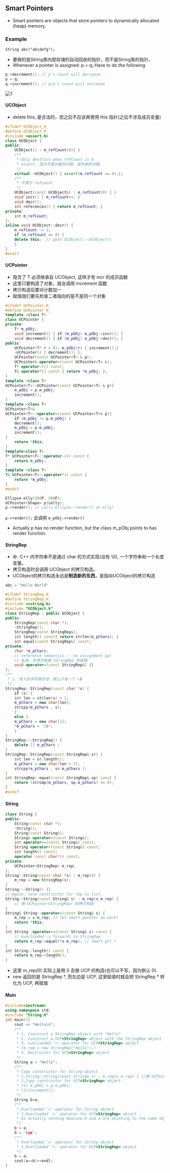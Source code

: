## Smart Pointers
- Smart pointers are objects that store pointers to dynamically allocated (heap) memory.
### Example
`String abc("abcdefg");`
* 要做的是String类内部存储的自动回收的指针，而不是String类的指针。
* Whenever a pointer is assigned: p = q; Have to do the following
```c++
p->decrement(); // p's count will decrease 
p = q; 
q->increment(); // q/p's count will increase
```
![1](1.png)

#### UCObject
* delete this; 是合法的，但之后不应该再使用 this 指针(之后不涉及成员变量)
```c++
#ifndef UCObject_H_
#define UCObject_H_
#include <assert.h> 
class UCObject { 
public: 
    UCObject() : m_refCount(0){ } 
    /**
     * Only destruct when refCount is 0
     * assert, 因为不是对象的问题，是外部的问题。
     */
    virtual ~UCObject() { assert(m_refCount == 0);};  
    /**
     * 不拷贝 refcount 
     */ 
    UCObject(const UCObject&) : m_refCount(0) { }      
    void incr() { m_refCount++; } 
    void decr(); 
    int references() { return m_refCount; } 
private: 
    int m_refCount; 
};
inline void UCObject::decr() { 
    m_refCount -= 1; 
    if (m_refCount == 0) { 
    delete this;  // goto UCObject::~UCObject()
    } 
} 
#endif
```
#### UCPointer
* 隐含了 T 必须继承自 UCObject, 这样才有 incr 的成员函数
* 这里只要构造了对象，就会调用 increment 函数
* 拷贝构造后要对计数加一
* 赋值我们要先检查二者指向的是不是同一个对象
```c++
#ifndef UCPointer_H_
#define UCPointer_H_
template <class T> 
class UCPointer { 
private: 
    T* m_pObj; 
    void increment() { if (m_pObj) m_pObj->incr(); } 
    void decrement() { if (m_pObj) m_pObj->decr(); } 
public: 
    UCPointer(T* r = 0): m_pObj(r) { increment();} 
    ~UCPointer() { decrement(); }; 
    UCPointer(const UCPointer<T> & p); 
    UCPointer& operator=(const UCPointer<T> &); 
    T* operator->() const; 
    T& operator*() const { return *m_pObj; }; 
}
template <class T> 
UCPointer<T>::UCPointer(const UCPointer<T> & p){ 
    m_pObj = p.m_pObj; 
    increment(); 
}
template <class T> 
UCPointer<T>& 
UCPointer<T>::operator=(const UCPointer<T>& p){ 
    if (m_pObj != p.m_pObj) { 
    decrement(); 
    m_pObj = p.m_pObj; 
    increment(); 
} 
    return *this; 
}
template<class T> 
T* UCPointer<T>::operator->() const { 
    return m_pObj; 
}
template <class T>
T& UCPointer<T>::operator*() const { 
    return *m_pObj; 
}
#endif
```
```c++
Ellipse elly(200F, 300F); 
UCPointer<Shape> p(&elly); 
p->render(); // calls Ellipse::render() on elly!
```
```p->render();``` 会调用 ```m_pObj->render()``` 
* Actually p has no render function, but the class m_pObj points to has render function.

#### StringRep
* 补: C++ 内字符串不是通过 char 的方式实现(没有 \0), 一个字符串和一个长度变量。
* 拷贝构造时会调用 UCObject 的拷贝构造。
* UCObject的拷贝构造永远是**制造新的东西**，是指向UCObject的拷贝构造
```c++
abc = "Hello World"
```
```c++
#ifndef StringRep_H_
#define StringRep_H_
#include <cstring.h>
#include "UCObject.h" 
class StringRep : public UCObject { 
public: 
    StringRep(const char *); 
    ~StringRep(); 
    StringRep(const StringRep&); 
    int length() const{ return strlen(m_pChars); } 
    int equal(const StringRep&) const; 
private: 
    char *m_pChars; 
    // reference semantics -- no assignment op! 
    // 私有，外界不能做 StringRep 的赋值
    void operator=(const StringRep&) {}
};
/**
 * 1. 传入的字符串为空，那么只有一个 \0 
 */
StringRep::StringRep(const char *s) { 
    if (s) { 
    int len = strlen(s) + 1; 
    m_pChars = new char[len]; 
    strcpy(m_pChars , s); 
    } 
    else { 
    m_pChars = new char[1]; 
    *m_pChars = '\0'; 
    } 
} 
StringRep::~StringRep() { 
    delete [] m_pChars ; 
}
StringRep::StringRep(const StringRep& sr) { 
    int len = sr.length(); 
    m_pChars = new char[len + 1]; 
    strcpy(m_pChars , sr.m_pChars ); 
} 
int StringRep::equal(const StringRep& sp) const { 
    return (strcmp(m_pChars, sp.m_pChars) == 0); 
}
#endif
```
#### String
```c++
class String { 
public: 
    String(const char *); 
    ~String(); 
    String(const String&); 
    String& operator=(const String&); 
    int operator==(const String&) const; 
    String operator+(const String&) const; 
    int length() const; 
    operator const char*() const; 
private: 
    UCPointer<StringRep> m_rep; 
};
String::String(const char *s) : m_rep(0) { 
    m_rep = new StringRep(s); 
} 
String::~String() {} 
// Again, note constructor for rep in list. 
String::String(const String& s) : m_rep(s.m_rep) {  
    // 做 UCPointer<StringRep> 的拷贝构造
} 
String& String::operator=(const String& s) { 
    m_rep = s.m_rep; // let smart pointer do work! 
    return *this; 
}
int String::operator==(const String& s) const { 
    // overloaded -> forwards to StringRep 
    return m_rep->equal(*s.m_rep); // smart ptr * 
} 
int String::length() const { 
    return m_rep->length(); 
}
```
* 这里 m_rep(0) 实际上是用 0 去做 UCP 的构造(也可以不写，因为默认 0). 
* new 返回的是 StringRep *, 而左边是 UCP<StringRep>, 这里赋值时就会把 StringRep * 转化为 UCP<StringRep>, 再赋值

#### Main
```c++
#include<iostream>
using namespace std;
#include "String.h"
int main(){
    cout << "Hello\n";
    /**
     * 1. Construct a StringRep object with "Hello"
     * 2. Construct a UCP<StringRep> object with the StringRep object
     * 3. overlaoded '=' operator for UCP<StringRep> object
     * (m_rep = new StringRep("Hello");)
     * 4. Destructor for UCP<StringRep> object
     */
    String a = "Hello";
    /**
     * Copy constructor for String object
     * 1.String::String(const String& s) : m_rep(s.m_rep) { //做 UCPointer<StringRep> 的拷贝构造} 
     * 2.Copy constructor for UCP<StringRep> object
     * (1) m_pObj = p.m_pObj; 
     * (2)increment(); 
     */
    String b=a;
    /**
     * Overloaded '=' operator for String object
     * 1.Overloaded '=' operator for UCP<StringRep> object
     * So actually nothing beacuse b and a are pointing to the same object
     */
    b = a;
    b = 'bye';
    /**
     * Overloaded '=' operator for String object
     * 1.Overloaded '=' operator for UCP<StringRep> object
     */
    b = a;
    cout(a==b)<<endl;
}
```